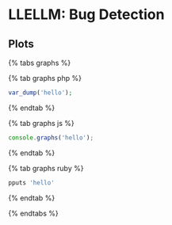 # LLELLM: Bug Detection

## Plots

{% tabs graphs %}

{% tab graphs php %}
```php
var_dump('hello');
```
{% endtab %}

{% tab graphs js %}
```javascript
console.graphs('hello');
```
{% endtab %}

{% tab graphs ruby %}
```javascript
pputs 'hello'
```
{% endtab %}

{% endtabs %}